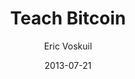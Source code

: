 ---
layout: media
title: Teach Bitcoin
date: 2013-07-21
categories: ['Bitcoin']
author: ['Eric Voskuil']
excerpt: Absolute and relative timelocks prevent transactions from being broadcast before a certain time or blockheight. A timelock may be commited to by the transaction signature, or can be enforced by the previous output script..
external_url: https://teachbitcoin.github.io/
---